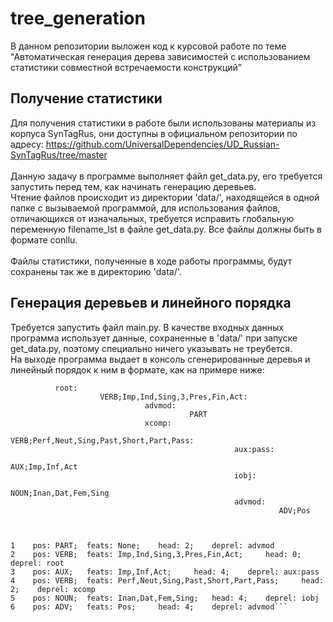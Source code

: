 # tree_generation
В данном репозитории выложен код к курсовой работе по теме "Автоматическая генерация дерева зависимостей с использованием статистики совместной встречаемости конструкций"

## Получение статистики
Для получения статистики в работе были использованы материалы из корпуса SynTagRus, они доступны в официальном репозитории по адресу: https://github.com/UniversalDependencies/UD_Russian-SynTagRus/tree/master </br>
</br>
Данную задачу в программе выполняет файл get_data.py, его требуется запустить перед тем, как начинать генерацию деревьев. </br>
Чтение файлов происходит из директории 'data/', находящейся в одной папке с вызываемой программой, для использования файлов, отличающихся от изначальных, требуется исправить глобальную переменную filename_lst в файле get_data.py. Все файлы должны быть в формате conllu. </br>
</br>
Файлы статистики, полученные в ходе работы программы, будут сохранены так же в директорию 'data/'.

## Генерация деревьев и линейного порядка

Требуется запустить файл main.py. В качестве входных данных программа использует данные, сохраненные в 'data/' при запуске get_data.py, поэтому специально ничего указывать не треубется. </br>
На выходе программа выдает в консоль сгенерированные деревья и линейный порядок к ним в формате, как на примере ниже: </br>
```root:
          root:
                    VERB;Imp,Ind,Sing,3,Pres,Fin,Act:
                              advmod:
                                        PART
                              xcomp:
                                        VERB;Perf,Neut,Sing,Past,Short,Part,Pass:
                                                  aux:pass:
                                                            AUX;Imp,Inf,Act
                                                  iobj:
                                                            NOUN;Inan,Dat,Fem,Sing
                                                  advmod:
                                                            ADV;Pos



1	 pos: PART;	 feats: None;	 head: 2;	 deprel: advmod
2	 pos: VERB;	 feats: Imp,Ind,Sing,3,Pres,Fin,Act;	 head: 0;	 deprel: root
3	 pos: AUX;	 feats: Imp,Inf,Act;	 head: 4;	 deprel: aux:pass
4	 pos: VERB;	 feats: Perf,Neut,Sing,Past,Short,Part,Pass;	 head: 2;	 deprel: xcomp
5	 pos: NOUN;	 feats: Inan,Dat,Fem,Sing;	 head: 4;	 deprel: iobj
6	 pos: ADV;	 feats: Pos;	 head: 4;	 deprel: advmod```
